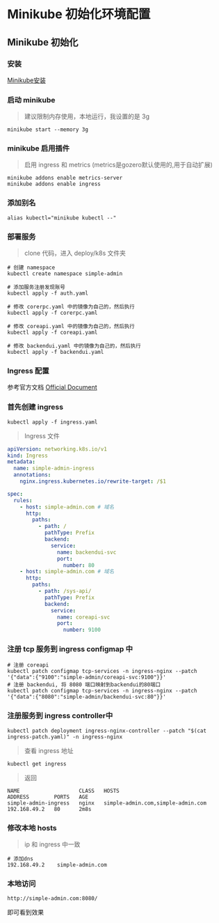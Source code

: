 # Minikube 初始化环境配置

## Minikube 初始化

### 安装

[Minikube安装](https://minikube.sigs.k8s.io/docs/start/)


### 启动 minikube
> 建议限制内存使用，本地运行，我设置的是 3g

```shell
minikube start --memory 3g
```

### minikube 启用插件
> 启用 ingress 和 metrics (metrics是gozero默认使用的,用于自动扩展)
```shell
minikube addons enable metrics-server
minikube addons enable ingress
```

### 添加别名
```shell
alias kubectl="minikube kubectl --"
```

### 部署服务
> clone 代码，进入 deploy/k8s 文件夹
```shell
# 创建 namespace
kubectl create namespace simple-admin

# 添加服务注册发现账号
kubectl apply -f auth.yaml

# 修改 corerpc.yaml 中的镜像为自己的，然后执行
kubectl apply -f corerpc.yaml

# 修改 coreapi.yaml 中的镜像为自己的，然后执行
kubectl apply -f coreapi.yaml

# 修改 backendui.yaml 中的镜像为自己的，然后执行
kubectl apply -f backendui.yaml
```

### Ingress 配置
参考官方文档 [Official Document](https://minikube.sigs.k8s.io/docs/tutorials/nginx_tcp_udp_ingress/)

### 首先创建 ingress

```shell
kubectl apply -f ingress.yaml
```
> Ingress 文件
```yaml
apiVersion: networking.k8s.io/v1
kind: Ingress
metadata:
  name: simple-admin-ingress
  annotations:
    nginx.ingress.kubernetes.io/rewrite-target: /$1

spec:
  rules:
    - host: simple-admin.com # 域名
      http:
        paths:
          - path: /
            pathType: Prefix
            backend:
              service:
                name: backendui-svc
                port:
                  number: 80
    - host: simple-admin.com # 域名
      http:
        paths:
          - path: /sys-api/
            pathType: Prefix
            backend:
              service:
                name: coreapi-svc
                port:
                  number: 9100
```

### 注册 tcp 服务到 ingress configmap 中

```shell
# 注册 coreapi
kubectl patch configmap tcp-services -n ingress-nginx --patch '{"data":{"9100":"simple-admin/coreapi-svc:9100"}}'
# 注册 backendui, 将 8080 端口映射到backendui的80端口
kubectl patch configmap tcp-services -n ingress-nginx --patch '{"data":{"8080":"simple-admin/backendui-svc:80"}}'
```

### 注册服务到 ingress controller中
```shell
kubectl patch deployment ingress-nginx-controller --patch "$(cat ingress-patch.yaml)" -n ingress-nginx

```

> 查看 ingress 地址
```shell
kubectl get ingress
```
> 返回
```shell
NAME                   CLASS   HOSTS                               ADDRESS        PORTS   AGE
simple-admin-ingress   nginx   simple-admin.com,simple-admin.com   192.168.49.2   80      2m8s
```

### 修改本地 hosts
> ip 和 ingress 中一致
```shell
# 添加dns
192.168.49.2    simple-admin.com
```

### 本地访问

```shell
http://simple-admin.com:8080/
```
即可看到效果


